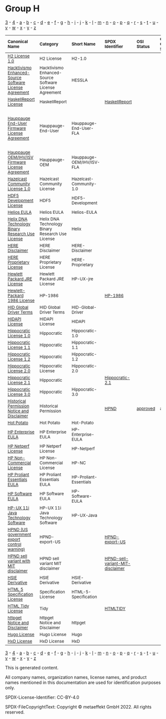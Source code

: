 # Group H

[3](../[3]/README.md) -
[4](../[4]/README.md) -
[a](../[a]/README.md) - 
[b](../[b]/README.md) - 
[c](../[c]/README.md) - 
[d](../[d]/README.md) - 
[e](../[e]/README.md) - 
[f](../[f]/README.md) - 
[g](../[g]/README.md) - 
[h](../[h]/README.md) - 
[i](../[i]/README.md) - 
[j](../[j]/README.md) - 
[k](../[k]/README.md) - 
[l](../[l]/README.md) - 
[m](../[m]/README.md) - 
[n](../[n]/README.md) - 
[o](../[o]/README.md) - 
[p](../[p]/README.md) - 
[q](../[q]/README.md) - 
[r](../[r]/README.md) - 
[s](../[s]/README.md) - 
[t](../[t]/README.md) - 
[u](../[u]/README.md) - 
[v](../[v]/README.md) - 
[w](../[w]/README.md) - 
[x](../[x]/README.md) - 
[y](../[y]/README.md) - 
[z](../[z]/README.md)

|<sup>Canonical Name</sup>|<sup>Category</sup>|<sup>Short Name</sup>|<sup>SPDX Identifier</sup>|<sup>OSI Status</sup>|<sup>Open CoDE Status</sup>|<sup>ScanCode</sup>|<sup>Matched ScanCode</sup>|<sup>Type</sup>|
| :-- | :-- | :-- | :-- | :-- | :-- | :-- | :-- | :-- |
|<sup>[H2 License 1.0]([h2]/H2-License-1.0.yaml)</sup>|<sup>H2 License</sup>|<sup>H2-1.0</sup>| | |<sup> </sup>|<sup>[h2-1.0](https://github.com/nexB/scancode-toolkit/blob/develop/src/licensedcode/data/licenses/h2-1.0.LICENSE)</sup>|<sup>[h2-1.0](https://github.com/nexB/scancode-toolkit/blob/develop/src/licensedcode/data/licenses/h2-1.0.LICENSE)</sup>|<sup>terms</sup>|
|<sup>[Hacktivismo Enhanced-Source Software License Agreement]([ha]/Hacktivismo-Enhanced-Source-Software-License-Agreement.yaml)</sup>|<sup>Hacktivismo Enhanced-Source Software License Agreement</sup>|<sup>HESSLA</sup>| | |<sup> </sup>|<sup>[hessla](https://github.com/nexB/scancode-toolkit/blob/develop/src/licensedcode/data/licenses/hessla.LICENSE)</sup>|<sup>[hessla](https://github.com/nexB/scancode-toolkit/blob/develop/src/licensedcode/data/licenses/hessla.LICENSE)</sup>|<sup>terms</sup>|
|<sup>[HaskellReport License]([ha]/HaskellReport-License.yaml)</sup>|<sup>HaskellReport</sup>|<sup> </sup>|<sup>[HaskellReport](https://spdx.org/licenses/HaskellReport.html)</sup>| |<sup> </sup>|<sup>[haskell-report](https://github.com/nexB/scancode-toolkit/blob/develop/src/licensedcode/data/licenses/haskell-report.LICENSE)</sup>|<sup>[haskell-report](https://github.com/nexB/scancode-toolkit/blob/develop/src/licensedcode/data/licenses/haskell-report.LICENSE)</sup>|<sup>terms</sup>|
|<sup>[Hauppauge End-User Firmware License Agreement]([ha]/Hauppauge-End-User-Firmware-License-Agreement.yaml)</sup>|<sup>Hauppauge-End-User</sup>|<sup>Hauppauge-End-User-FLA</sup>| | |<sup> </sup>|<sup>[hauppauge-firmware-eula](https://github.com/nexB/scancode-toolkit/blob/develop/src/licensedcode/data/licenses/hauppauge-firmware-eula.LICENSE)</sup>|<sup>[hauppauge-firmware-eula](https://github.com/nexB/scancode-toolkit/blob/develop/src/licensedcode/data/licenses/hauppauge-firmware-eula.LICENSE), [proprietary-license](https://github.com/nexB/scancode-toolkit/blob/develop/src/licensedcode/data/licenses/proprietary-license.LICENSE), [unknown-license-reference](https://github.com/nexB/scancode-toolkit/blob/develop/src/licensedcode/data/licenses/unknown-license-reference.LICENSE)</sup>|<sup>terms</sup>|
|<sup>[Hauppauge OEM/IHV/ISV Firmware License Agreement]([ha]/Hauppauge-OEMIHVISV-Firmware-License-Agreement.yaml)</sup>|<sup>Hauppauge-OEM</sup>|<sup>Hauppauge-OEM/IHV/ISV-FLA</sup>| | |<sup> </sup>|<sup>[hauppauge-firmware-oem](https://github.com/nexB/scancode-toolkit/blob/develop/src/licensedcode/data/licenses/hauppauge-firmware-oem.LICENSE)</sup>|<sup>[hauppauge-firmware-oem](https://github.com/nexB/scancode-toolkit/blob/develop/src/licensedcode/data/licenses/hauppauge-firmware-oem.LICENSE)</sup>|<sup>terms</sup>|
|<sup>[Hazelcast Community License 1.0]([ha]/Hazelcast-Community-License-1.0.yaml)</sup>|<sup>Hazelcast Community License</sup>|<sup>Hazelcast-Community-1.0</sup>| | |<sup> </sup>|<sup>[hazelcast-community-1.0](https://github.com/nexB/scancode-toolkit/blob/develop/src/licensedcode/data/licenses/hazelcast-community-1.0.LICENSE)</sup>|<sup>[hazelcast-community-1.0](https://github.com/nexB/scancode-toolkit/blob/develop/src/licensedcode/data/licenses/hazelcast-community-1.0.LICENSE)</sup>|<sup>terms</sup>|
|<sup>[HDF5 Development License]([hd]/HDF5-Development-License.yaml)</sup>|<sup>HDF5</sup>|<sup>HDF5-Development</sup>| | |<sup> </sup>| |<sup>[llnl](https://github.com/nexB/scancode-toolkit/blob/develop/src/licensedcode/data/licenses/llnl.LICENSE)</sup>|<sup>terms</sup>|
|<sup>[Helios EULA]([he]/Helios-EULA.yaml)</sup>|<sup>Helios EULA</sup>|<sup>Helios-EULA</sup>| | |<sup> </sup>|<sup>[helios-eula](https://github.com/nexB/scancode-toolkit/blob/develop/src/licensedcode/data/licenses/helios-eula.LICENSE)</sup>|<sup>[helios-eula](https://github.com/nexB/scancode-toolkit/blob/develop/src/licensedcode/data/licenses/helios-eula.LICENSE)</sup>|<sup>terms</sup>|
|<sup>[Helix DNA Technology Binary Research Use License]([he]/Helix-DNA-Technology-Binary-Research-Use-License.yaml)</sup>|<sup>Helix DNA Technology Binary Research Use License</sup>|<sup>Helix</sup>| | |<sup> </sup>|<sup>[helix](https://github.com/nexB/scancode-toolkit/blob/develop/src/licensedcode/data/licenses/helix.LICENSE)</sup>|<sup>[helix](https://github.com/nexB/scancode-toolkit/blob/develop/src/licensedcode/data/licenses/helix.LICENSE)</sup>|<sup>terms</sup>|
|<sup>[HERE Disclaimer]([he]/HERE-Disclaimer.yaml)</sup>|<sup>HERE Disclaimer</sup>|<sup>HERE-Disclaimer</sup>| | |<sup> </sup>|<sup>[here-disclaimer](https://github.com/nexB/scancode-toolkit/blob/develop/src/licensedcode/data/licenses/here-disclaimer.LICENSE)</sup>|<sup>[here-disclaimer](https://github.com/nexB/scancode-toolkit/blob/develop/src/licensedcode/data/licenses/here-disclaimer.LICENSE)</sup>|<sup>terms</sup>|
|<sup>[HERE Proprietary License]([he]/HERE-Proprietary-License.yaml)</sup>|<sup>HERE Proprietary License</sup>|<sup>HERE-Proprietary</sup>| | |<sup> </sup>|<sup>[here-proprietary](https://github.com/nexB/scancode-toolkit/blob/develop/src/licensedcode/data/licenses/here-proprietary.LICENSE)</sup>|<sup>[here-proprietary](https://github.com/nexB/scancode-toolkit/blob/develop/src/licensedcode/data/licenses/here-proprietary.LICENSE)</sup>|<sup>terms</sup>|
|<sup>[Hewlett Packard JRE License]([he]/Hewlett-Packard-JRE-License.yaml)</sup>|<sup>Hewlett Packard JRE License</sup>|<sup>HP-UX-jre</sup>| | |<sup> </sup>|<sup>[hp-ux-jre](https://github.com/nexB/scancode-toolkit/blob/develop/src/licensedcode/data/licenses/hp-ux-jre.LICENSE)</sup>|<sup>[hp-ux-jre](https://github.com/nexB/scancode-toolkit/blob/develop/src/licensedcode/data/licenses/hp-ux-jre.LICENSE)</sup>|<sup>terms</sup>|
|<sup>[Hewlett-Packard 1986 License]([he]/Hewlett-Packard-1986-License.yaml)</sup>|<sup>HP-1986</sup>|<sup> </sup>|<sup>[HP-1986](https://spdx.org/licenses/HP-1986.html)</sup>| |<sup> </sup>| |<sup>[osf-1990](https://github.com/nexB/scancode-toolkit/blob/develop/src/licensedcode/data/licenses/osf-1990.LICENSE)</sup>|<sup>terms</sup>|
|<sup>[HID Global Driver Terms]([hi]/HID-Global-Driver-Terms.yaml)</sup>|<sup>HID Global Driver Terms</sup>|<sup>HID-Global-Driver</sup>| | |<sup> </sup>| | |<sup>terms</sup>|
|<sup>[HIDAPI License]([hi]/HIDAPI-License.yaml)</sup>|<sup>HIDAPI License</sup>|<sup>HIDAPI</sup>| | |<sup> </sup>|<sup>[hidapi](https://github.com/nexB/scancode-toolkit/blob/develop/src/licensedcode/data/licenses/hidapi.LICENSE)</sup>|<sup>[hidapi](https://github.com/nexB/scancode-toolkit/blob/develop/src/licensedcode/data/licenses/hidapi.LICENSE)</sup>|<sup>terms</sup>|
|<sup>[Hippocratic License 1.0]([hi]/Hippocratic-License-1.0.yaml)</sup>|<sup>Hippocratic</sup>|<sup>Hippocratic-1.0</sup>| | |<sup> </sup>|<sup>[hippocratic-1.0](https://github.com/nexB/scancode-toolkit/blob/develop/src/licensedcode/data/licenses/hippocratic-1.0.LICENSE)</sup>|<sup>[hippocratic-1.0](https://github.com/nexB/scancode-toolkit/blob/develop/src/licensedcode/data/licenses/hippocratic-1.0.LICENSE)</sup>|<sup>terms</sup>|
|<sup>[Hippocratic License 1.1]([hi]/Hippocratic-License-1.1.yaml)</sup>|<sup>Hippocratic</sup>|<sup>Hippocratic-1.1</sup>| | |<sup> </sup>|<sup>[hippocratic-1.1](https://github.com/nexB/scancode-toolkit/blob/develop/src/licensedcode/data/licenses/hippocratic-1.1.LICENSE)</sup>|<sup>[hippocratic-1.1](https://github.com/nexB/scancode-toolkit/blob/develop/src/licensedcode/data/licenses/hippocratic-1.1.LICENSE)</sup>|<sup>terms</sup>|
|<sup>[Hippocratic License 1.2]([hi]/Hippocratic-License-1.2.yaml)</sup>|<sup>Hippocratic</sup>|<sup>Hippocratic-1.2</sup>| | |<sup> </sup>|<sup>[hippocratic-1.2](https://github.com/nexB/scancode-toolkit/blob/develop/src/licensedcode/data/licenses/hippocratic-1.2.LICENSE)</sup>|<sup>[hippocratic-1.2](https://github.com/nexB/scancode-toolkit/blob/develop/src/licensedcode/data/licenses/hippocratic-1.2.LICENSE)</sup>|<sup>terms</sup>|
|<sup>[Hippocratic License 2.0]([hi]/Hippocratic-License-2.0.yaml)</sup>|<sup>Hippocratic License</sup>|<sup>Hippocratic-2.0</sup>| | |<sup> </sup>|<sup>[hippocratic-2.0](https://github.com/nexB/scancode-toolkit/blob/develop/src/licensedcode/data/licenses/hippocratic-2.0.LICENSE)</sup>|<sup>[hippocratic-2.0](https://github.com/nexB/scancode-toolkit/blob/develop/src/licensedcode/data/licenses/hippocratic-2.0.LICENSE)</sup>|<sup>terms</sup>|
|<sup>[Hippocratic License 2.1]([hi]/Hippocratic-License-2.1.yaml)</sup>|<sup>Hippocratic</sup>|<sup> </sup>|<sup>[Hippocratic-2.1](https://spdx.org/licenses/Hippocratic-2.1.html)</sup>| |<sup> </sup>|<sup>[hippocratic-2.1](https://github.com/nexB/scancode-toolkit/blob/develop/src/licensedcode/data/licenses/hippocratic-2.1.LICENSE)</sup>|<sup>[hippocratic-2.1](https://github.com/nexB/scancode-toolkit/blob/develop/src/licensedcode/data/licenses/hippocratic-2.1.LICENSE)</sup>|<sup>terms</sup>|
|<sup>[Hippocratic License 3.0]([hi]/Hippocratic-License-3.0.yaml)</sup>|<sup>Hippocratic</sup>|<sup>Hippocratic-3.0</sup>| | |<sup> </sup>|<sup>[hippocratic-3.0](https://github.com/nexB/scancode-toolkit/blob/develop/src/licensedcode/data/licenses/hippocratic-3.0.LICENSE)</sup>|<sup>[hippocratic-3.0](https://github.com/nexB/scancode-toolkit/blob/develop/src/licensedcode/data/licenses/hippocratic-3.0.LICENSE)</sup>|<sup>terms</sup>|
|<sup>[Historical Permission Notice and Disclaimer]([hi]/Historical-Permission-Notice-and-Disclaimer.yaml)</sup>|<sup>Historical Permission</sup>|<sup> </sup>|<sup>[HPND](https://spdx.org/licenses/HPND.html)</sup>|<sup>[approved](https://opensource.org/licenses/?ls=HPND)</sup>|<sup>approved</sup>|<sup>[historical](https://github.com/nexB/scancode-toolkit/blob/develop/src/licensedcode/data/licenses/historical.LICENSE)</sup>|<sup>[historical](https://github.com/nexB/scancode-toolkit/blob/develop/src/licensedcode/data/licenses/historical.LICENSE)</sup>|<sup>terms</sup>|
|<sup>[Hot Potato]([ho]/Hot-Potato.yaml)</sup>|<sup>Hot Potato</sup>|<sup>Hot-Potato</sup>| | |<sup> </sup>|<sup>[hot-potato](https://github.com/nexB/scancode-toolkit/blob/develop/src/licensedcode/data/licenses/hot-potato.LICENSE)</sup>|<sup>[hot-potato](https://github.com/nexB/scancode-toolkit/blob/develop/src/licensedcode/data/licenses/hot-potato.LICENSE)</sup>|<sup>terms</sup>|
|<sup>[HP Enterprise EULA]([hp]/HP-Enterprise-EULA.yaml)</sup>|<sup>HP Enterprise EULA</sup>|<sup>HP-Enterprise-EULA</sup>| | |<sup> </sup>|<sup>[hp-enterprise-eula](https://github.com/nexB/scancode-toolkit/blob/develop/src/licensedcode/data/licenses/hp-enterprise-eula.LICENSE)</sup>|<sup>[hp-enterprise-eula](https://github.com/nexB/scancode-toolkit/blob/develop/src/licensedcode/data/licenses/hp-enterprise-eula.LICENSE)</sup>|<sup>terms</sup>|
|<sup>[HP Netperf License]([hp]/HP-Netperf-License.yaml)</sup>|<sup>HP Netperf License</sup>|<sup>HP-Netperf</sup>| | |<sup> </sup>|<sup>[hp-netperf](https://github.com/nexB/scancode-toolkit/blob/develop/src/licensedcode/data/licenses/hp-netperf.LICENSE)</sup>|<sup>[hp-netperf](https://github.com/nexB/scancode-toolkit/blob/develop/src/licensedcode/data/licenses/hp-netperf.LICENSE)</sup>|<sup>terms</sup>|
|<sup>[HP Non-Commercial License]([hp]/HP-Non-Commercial-License.yaml)</sup>|<sup>HP Non-Commercial License</sup>|<sup>HP-NC</sup>| | |<sup> </sup>|<sup>[hp](https://github.com/nexB/scancode-toolkit/blob/develop/src/licensedcode/data/licenses/hp.LICENSE)</sup>|<sup>[hp](https://github.com/nexB/scancode-toolkit/blob/develop/src/licensedcode/data/licenses/hp.LICENSE)</sup>|<sup>terms</sup>|
|<sup>[HP Proliant Essentials EULA]([hp]/HP-Proliant-Essentials-EULA.yaml)</sup>|<sup>HP Proliant Essentials EULA</sup>|<sup>HP-Proliant-Essentials</sup>| | |<sup> </sup>|<sup>[hp-proliant-essentials](https://github.com/nexB/scancode-toolkit/blob/develop/src/licensedcode/data/licenses/hp-proliant-essentials.LICENSE)</sup>|<sup>[hp-proliant-essentials](https://github.com/nexB/scancode-toolkit/blob/develop/src/licensedcode/data/licenses/hp-proliant-essentials.LICENSE)</sup>|<sup>terms</sup>|
|<sup>[HP Software EULA]([hp]/HP-Software-EULA.yaml)</sup>|<sup>HP Software EULA</sup>|<sup>HP-Software-EULA</sup>| | |<sup> </sup>|<sup>[hp-software-eula](https://github.com/nexB/scancode-toolkit/blob/develop/src/licensedcode/data/licenses/hp-software-eula.LICENSE)</sup>|<sup>[hp-software-eula](https://github.com/nexB/scancode-toolkit/blob/develop/src/licensedcode/data/licenses/hp-software-eula.LICENSE)</sup>|<sup>terms</sup>|
|<sup>[HP-UX 11i Java Technology Software]([hp]/HP-UX-11i-Java-Technology-Software.yaml)</sup>|<sup>HP-UX 11i Java Technology Software</sup>|<sup>HP-UX-Java</sup>| | |<sup> </sup>|<sup>[hp-ux-java](https://github.com/nexB/scancode-toolkit/blob/develop/src/licensedcode/data/licenses/hp-ux-java.LICENSE)</sup>|<sup>[hp-ux-java](https://github.com/nexB/scancode-toolkit/blob/develop/src/licensedcode/data/licenses/hp-ux-java.LICENSE)</sup>|<sup>terms</sup>|
|<sup>[HPND (US government export control warning)]([hp]/HPND-(US-government-export-control-warning).yaml)</sup>|<sup>HPND-export-US</sup>|<sup> </sup>|<sup>[HPND-export-US](https://spdx.org/licenses/HPND-export-US.html)</sup>| |<sup> </sup>| |<sup>[mit-no-advert-export-control](https://github.com/nexB/scancode-toolkit/blob/develop/src/licensedcode/data/licenses/mit-no-advert-export-control.LICENSE)</sup>|<sup>terms</sup>|
|<sup>[HPND sell variant with MIT disclaimer]([hp]/HPND-sell-variant-with-MIT-disclaimer.yaml)</sup>|<sup>HPND sell variant MIT disclaimer</sup>|<sup> </sup>|<sup>[HPND-sell-variant-MIT-disclaimer](https://spdx.org/licenses/HPND-sell-variant-MIT-disclaimer.html)</sup>| |<sup> </sup>| |<sup>[other-permissive](https://github.com/nexB/scancode-toolkit/blob/develop/src/licensedcode/data/licenses/other-permissive.LICENSE)</sup>|<sup>terms</sup>|
|<sup>[HSIE Derivative]([hs]/HSIE-Derivative.yaml)</sup>|<sup>HSIE Derivative</sup>|<sup>HSIE-Derivative</sup>| | |<sup> </sup>|<sup>[paul-hsieh-derivative](https://github.com/nexB/scancode-toolkit/blob/develop/src/licensedcode/data/licenses/paul-hsieh-derivative.LICENSE)</sup>|<sup>[paul-hsieh-derivative](https://github.com/nexB/scancode-toolkit/blob/develop/src/licensedcode/data/licenses/paul-hsieh-derivative.LICENSE)</sup>|<sup>terms</sup>|
|<sup>[HTML 5 Specification License]([ht]/HTML-5-Specification-License.yaml)</sup>|<sup>Specification License</sup>|<sup>HTML-5-Specification</sup>| | |<sup> </sup>|<sup>[html5](https://github.com/nexB/scancode-toolkit/blob/develop/src/licensedcode/data/licenses/html5.LICENSE)</sup>|<sup>[html5](https://github.com/nexB/scancode-toolkit/blob/develop/src/licensedcode/data/licenses/html5.LICENSE)</sup>|<sup>terms</sup>|
|<sup>[HTML Tidy License]([ht]/HTML-Tidy-License.yaml)</sup>|<sup>Tidy</sup>|<sup> </sup>|<sup>[HTMLTIDY](https://spdx.org/licenses/HTMLTIDY.html)</sup>| |<sup> </sup>|<sup>[tidy](https://github.com/nexB/scancode-toolkit/blob/develop/src/licensedcode/data/licenses/tidy.LICENSE)</sup>|<sup>[tidy](https://github.com/nexB/scancode-toolkit/blob/develop/src/licensedcode/data/licenses/tidy.LICENSE)</sup>|<sup>terms</sup>|
|<sup>[httpget Notice and Disclaimer]([ht]/httpget-Notice-and-Disclaimer.yaml)</sup>|<sup>httpget Notice and Disclaimer</sup>|<sup>httpget</sup>| | |<sup> </sup>|<sup>[httpget](https://github.com/nexB/scancode-toolkit/blob/develop/src/licensedcode/data/licenses/httpget.LICENSE)</sup>|<sup>[httpget](https://github.com/nexB/scancode-toolkit/blob/develop/src/licensedcode/data/licenses/httpget.LICENSE)</sup>|<sup>terms</sup>|
|<sup>[Hugo License]([hu]/Hugo-License.yaml)</sup>|<sup>Hugo License</sup>|<sup>Hugo</sup>| | |<sup> </sup>|<sup>[hugo](https://github.com/nexB/scancode-toolkit/blob/develop/src/licensedcode/data/licenses/hugo.LICENSE)</sup>|<sup>[hugo](https://github.com/nexB/scancode-toolkit/blob/develop/src/licensedcode/data/licenses/hugo.LICENSE)</sup>|<sup>terms</sup>|
|<sup>[HxD License]([hx]/HxD-License.yaml)</sup>|<sup>HxD License</sup>|<sup>HxD</sup>| | |<sup> </sup>|<sup>[hxd](https://github.com/nexB/scancode-toolkit/blob/develop/src/licensedcode/data/licenses/hxd.LICENSE)</sup>|<sup>[hxd](https://github.com/nexB/scancode-toolkit/blob/develop/src/licensedcode/data/licenses/hxd.LICENSE)</sup>|<sup>terms</sup>|

[3](../[3]/README.md) -
[4](../[4]/README.md) -
[a](../[a]/README.md) - 
[b](../[b]/README.md) - 
[c](../[c]/README.md) - 
[d](../[d]/README.md) - 
[e](../[e]/README.md) - 
[f](../[f]/README.md) - 
[g](../[g]/README.md) - 
[h](../[h]/README.md) - 
[i](../[i]/README.md) - 
[j](../[j]/README.md) - 
[k](../[k]/README.md) - 
[l](../[l]/README.md) - 
[m](../[m]/README.md) - 
[n](../[n]/README.md) - 
[o](../[o]/README.md) - 
[p](../[p]/README.md) - 
[q](../[q]/README.md) - 
[r](../[r]/README.md) - 
[s](../[s]/README.md) - 
[t](../[t]/README.md) - 
[u](../[u]/README.md) - 
[v](../[v]/README.md) - 
[w](../[w]/README.md) - 
[x](../[x]/README.md) - 
[y](../[y]/README.md) - 
[z](../[z]/README.md)


This is generated content.

All company names, organization names, license names, and product names mentioned in this documentation are used for identification purposes only.

SPDX-License-Identifier: CC-BY-4.0

SPDX-FileCopyrightText: Copyright © metaeffekt GmbH 2022. All rights reserved.
